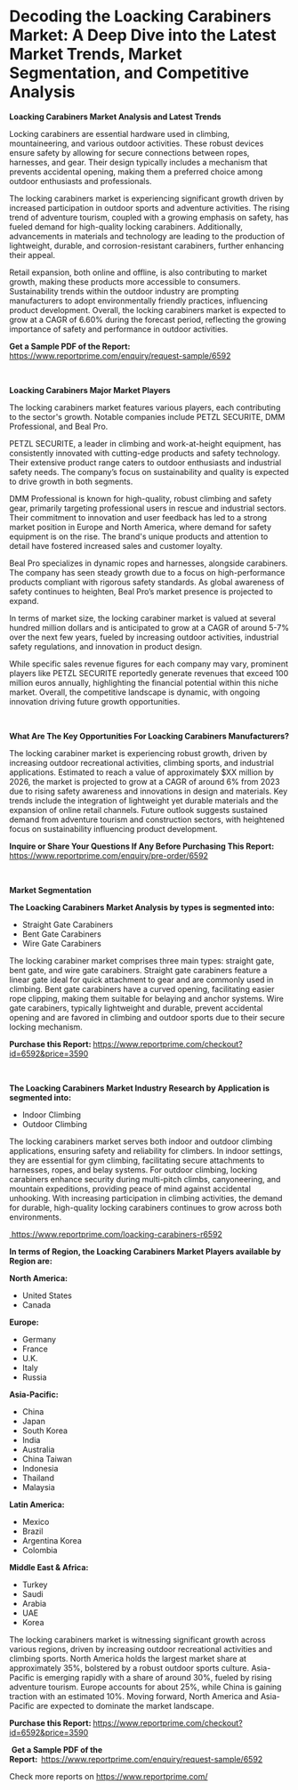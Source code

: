 <p><h1>Decoding the Loacking Carabiners Market: A Deep Dive into the Latest Market Trends, Market Segmentation, and Competitive Analysis</h1></p><p><strong>Loacking Carabiners Market Analysis and Latest Trends</strong></p>
<p><p>Locking carabiners are essential hardware used in climbing, mountaineering, and various outdoor activities. These robust devices ensure safety by allowing for secure connections between ropes, harnesses, and gear. Their design typically includes a mechanism that prevents accidental opening, making them a preferred choice among outdoor enthusiasts and professionals.</p><p>The locking carabiners market is experiencing significant growth driven by increased participation in outdoor sports and adventure activities. The rising trend of adventure tourism, coupled with a growing emphasis on safety, has fueled demand for high-quality locking carabiners. Additionally, advancements in materials and technology are leading to the production of lightweight, durable, and corrosion-resistant carabiners, further enhancing their appeal.</p><p>Retail expansion, both online and offline, is also contributing to market growth, making these products more accessible to consumers. Sustainability trends within the outdoor industry are prompting manufacturers to adopt environmentally friendly practices, influencing product development. Overall, the locking carabiners market is expected to grow at a CAGR of 6.60% during the forecast period, reflecting the growing importance of safety and performance in outdoor activities.</p></p>
<p><strong>Get a Sample PDF of the Report:&nbsp;</strong> <a href="https://www.reportprime.com/enquiry/request-sample/6592?utm_campaign=3138&utm_medium=2&utm_source=Github&utm_content=ia&utm_term=19032025&utm_id=loacking-carabiners">https://www.reportprime.com/enquiry/request-sample/6592</a></p>
<p>&nbsp;</p>
<p><strong>Loacking Carabiners Major Market Players</strong></p>
<p><p>The locking carabiners market features various players, each contributing to the sector's growth. Notable companies include PETZL SECURITE, DMM Professional, and Beal Pro.</p><p>PETZL SECURITE, a leader in climbing and work-at-height equipment, has consistently innovated with cutting-edge products and safety technology. Their extensive product range caters to outdoor enthusiasts and industrial safety needs. The company’s focus on sustainability and quality is expected to drive growth in both segments.</p><p>DMM Professional is known for high-quality, robust climbing and safety gear, primarily targeting professional users in rescue and industrial sectors. Their commitment to innovation and user feedback has led to a strong market position in Europe and North America, where demand for safety equipment is on the rise. The brand's unique products and attention to detail have fostered increased sales and customer loyalty.</p><p>Beal Pro specializes in dynamic ropes and harnesses, alongside carabiners. The company has seen steady growth due to a focus on high-performance products compliant with rigorous safety standards. As global awareness of safety continues to heighten, Beal Pro’s market presence is projected to expand.</p><p>In terms of market size, the locking carabiner market is valued at several hundred million dollars and is anticipated to grow at a CAGR of around 5-7% over the next few years, fueled by increasing outdoor activities, industrial safety regulations, and innovation in product design.</p><p>While specific sales revenue figures for each company may vary, prominent players like PETZL SECURITE reportedly generate revenues that exceed 100 million euros annually, highlighting the financial potential within this niche market. Overall, the competitive landscape is dynamic, with ongoing innovation driving future growth opportunities.</p></p>
<p>&nbsp;</p>
<p><strong>What Are The Key Opportunities For Loacking Carabiners Manufacturers?</strong></p>
<p><p>The locking carabiner market is experiencing robust growth, driven by increasing outdoor recreational activities, climbing sports, and industrial applications. Estimated to reach a value of approximately $XX million by 2026, the market is projected to grow at a CAGR of around 6% from 2023 due to rising safety awareness and innovations in design and materials. Key trends include the integration of lightweight yet durable materials and the expansion of online retail channels. Future outlook suggests sustained demand from adventure tourism and construction sectors, with heightened focus on sustainability influencing product development.</p></p>
<p><strong>Inquire or Share Your Questions If Any Before Purchasing This Report:</strong> <a href="https://www.reportprime.com/enquiry/pre-order/6592?utm_campaign=3138&utm_medium=2&utm_source=Github&utm_content=ia&utm_term=19032025&utm_id=loacking-carabiners">https://www.reportprime.com/enquiry/pre-order/6592</a></p>
<p>&nbsp;</p>
<p><strong>Market Segmentation</strong></p>
<p><strong>The Loacking Carabiners Market Analysis by types is segmented into:</strong></p>
<p><ul><li>Straight Gate Carabiners</li><li>Bent Gate Carabiners</li><li>Wire Gate Carabiners</li></ul></p>
<p><p>The locking carabiner market comprises three main types: straight gate, bent gate, and wire gate carabiners. Straight gate carabiners feature a linear gate ideal for quick attachment to gear and are commonly used in climbing. Bent gate carabiners have a curved opening, facilitating easier rope clipping, making them suitable for belaying and anchor systems. Wire gate carabiners, typically lightweight and durable, prevent accidental opening and are favored in climbing and outdoor sports due to their secure locking mechanism.</p></p>
<p><strong>Purchase this Report:&nbsp;</strong><a href="https://www.reportprime.com/checkout?id=6592&price=3590&utm_campaign=3138&utm_medium=2&utm_source=Github&utm_content=ia&utm_term=19032025&utm_id=loacking-carabiners">https://www.reportprime.com/checkout?id=6592&price=3590</a></p>
<p>&nbsp;</p>
<p><strong>The Loacking Carabiners Market Industry Research by Application is segmented into:</strong></p>
<p><ul><li>Indoor Climbing</li><li>Outdoor Climbing</li></ul></p>
<p><p>The locking carabiners market serves both indoor and outdoor climbing applications, ensuring safety and reliability for climbers. In indoor settings, they are essential for gym climbing, facilitating secure attachments to harnesses, ropes, and belay systems. For outdoor climbing, locking carabiners enhance security during multi-pitch climbs, canyoneering, and mountain expeditions, providing peace of mind against accidental unhooking. With increasing participation in climbing activities, the demand for durable, high-quality locking carabiners continues to grow across both environments.</p></p>
<p><a href="https://www.reportprime.com/loacking-carabiners-r6592?utm_campaign=3138&utm_medium=2&utm_source=Github&utm_content=ia&utm_term=19032025&utm_id=loacking-carabiners">&nbsp;https://www.reportprime.com/loacking-carabiners-r6592</a></p>
<p><strong>In terms of Region, the Loacking Carabiners Market Players available by Region are:</strong></p>
<p>
    <p> <strong> North America: </strong>
        <ul>
            <li>United States</li>
            <li>Canada</li>
        </ul>
        </p> 
    <p> <strong> Europe: </strong>
        <ul>
            <li>Germany</li>
            <li>France</li>
            <li>U.K.</li>
            <li>Italy</li>
            <li>Russia</li>
        </ul>
        </p> 
    <p> <strong> Asia-Pacific: </strong>
        <ul>
            <li>China</li>
            <li>Japan</li>
            <li>South Korea</li>
            <li>India</li>
            <li>Australia</li>
            <li>China Taiwan</li>
            <li>Indonesia</li>
            <li>Thailand</li>
            <li>Malaysia</li>
        </ul>
        </p> 
    <p> <strong> Latin America: </strong>
        <ul>
            <li>Mexico</li>
            <li>Brazil</li>
            <li>Argentina Korea</li>
            <li>Colombia</li>
        </ul>
        </p> 
    <p> <strong> Middle East & Africa: </strong>
        <ul>
            <li>Turkey</li>
            <li>Saudi</li>
            <li>Arabia</li>
            <li>UAE</li>
            <li>Korea</li>
        </ul>
    </p>
    </p>
<p><p>The locking carabiners market is witnessing significant growth across various regions, driven by increasing outdoor recreational activities and climbing sports. North America holds the largest market share at approximately 35%, bolstered by a robust outdoor sports culture. Asia-Pacific is emerging rapidly with a share of around 30%, fueled by rising adventure tourism. Europe accounts for about 25%, while China is gaining traction with an estimated 10%. Moving forward, North America and Asia-Pacific are expected to dominate the market landscape.</p></p>
<p><strong>Purchase this Report: </strong><a href="https://www.reportprime.com/checkout?id=6592&price=3590&utm_campaign=3138&utm_medium=2&utm_source=Github&utm_content=ia&utm_term=19032025&utm_id=loacking-carabiners">https://www.reportprime.com/checkout?id=6592&price=3590</a></p>
<p>&nbsp;<strong>Get a Sample PDF of the Report:&nbsp;&nbsp;</strong><a href="https://www.reportprime.com/enquiry/request-sample/6592?utm_campaign=3138&utm_medium=2&utm_source=Github&utm_content=ia&utm_term=19032025&utm_id=loacking-carabiners">https://www.reportprime.com/enquiry/request-sample/6592</a></p>
<p><strong></strong></p>
<p>Check more reports on <a href="https://www.reportprime.com/?utm_campaign=3138&utm_medium=2&utm_source=Github&utm_content=ia&utm_term=19032025&utm_id=loacking-carabiners">https://www.reportprime.com/</a></p>